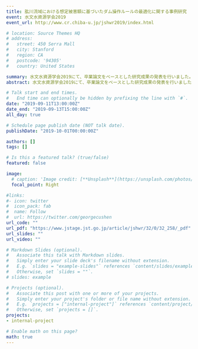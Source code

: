 ```yaml
---
title: 肱川流域における想定被害額に基づいたダム操作ルールの最適化に関する事例研究
event: 水文水資源学会2019
event_url: http://www.cr.chiba-u.jp/jshwr2019/index.html

# location: Source Themes HQ
# address:
#   street: 450 Serra Mall
#   city: Stanford
#   region: CA
#   postcode: '94305'
#   country: United States

summary: 水文水資源学会2019にて、卒業論文をベースとした研究成果の発表を行いました。
abstract: 水文水資源学会2019にて、卒業論文をベースとした研究成果の発表を行いました。

# Talk start and end times.
#   End time can optionally be hidden by prefixing the line with `#`.
date: "2019-09-11T13:00:00Z"
date_end: "2019-09-13T15:00:00Z"
all_day: true

# Schedule page publish date (NOT talk date).
publishDate: "2019-10-01T00:00:00Z"

authors: []
tags: []

# Is this a featured talk? (true/false)
featured: false

image:
  # caption: 'Image credit: [**Unsplash**](https://unsplash.com/photos/bzdhc5b3Bxs)'
  focal_point: Right

#links:
#- icon: twitter
#  icon_pack: fab
#  name: Follow
#  url: https://twitter.com/georgecushen
url_code: ""
url_pdf: "https://www.jstage.jst.go.jp/article/jshwr/32/0/32_258/_pdf"
url_slides: ""
url_video: ""

# Markdown Slides (optional).
#   Associate this talk with Markdown slides.
#   Simply enter your slide deck's filename without extension.
#   E.g. `slides = "example-slides"` references `content/slides/example-slides.md`.
#   Otherwise, set `slides = ""`.
# slides: example

# Projects (optional).
#   Associate this post with one or more of your projects.
#   Simply enter your project's folder or file name without extension.
#   E.g. `projects = ["internal-project"]` references `content/project/deep-learning/index.md`.
#   Otherwise, set `projects = []`.
projects:
- internal-project

# Enable math on this page?
math: true
---
```



<!-- {{% alert note %}}
Click on the **Slides** button above to view the built-in slides feature.
{{% /alert %}}

Slides can be added in a few ways:

- **Create** slides using Academic's [*Slides*](https://sourcethemes.com/academic/docs/managing-content/#create-slides) feature and link using `slides` parameter # in the front matter of the talk file
- **Upload** an existing slide deck to `static/` and link using `url_slides` parameter in the front matter of the talk file
- **Embed** your slides (e.g. Google Slides) or presentation video on this page using [shortcodes](https://sourcethemes.com/academic/docs/writing-markdown-latex/).

Further talk details can easily be added to this page using *Markdown* and $\rm \LaTeX$ math code. -->

